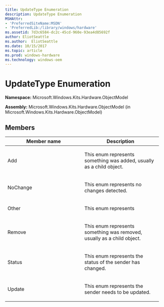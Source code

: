 ```yaml
---
title: UpdateType Enumeration
description: UpdateType Enumeration
MSHAttr:
- 'PreferredSiteName:MSDN'
- 'PreferredLib:/library/windows/hardware'
ms.assetid: 7d3c6584-dc2c-45cd-960e-93ea4d85692f
author: EliotSeattle
ms.author:  EliotSeattle
ms.date: 10/15/2017
ms.topic: article
ms.prod: windows-hardware
ms.technology: windows-oem
---
```


# UpdateType Enumeration


**Namespace:** Microsoft.Windows.Kits.Hardware.ObjectModel

**Assembly:** Microsoft.Windows.Kits.Hardware.ObjectModel (in Microsoft.Windows.Kits.Hardware.ObjectModel)

## <span id="Members"></span><span id="members"></span><span id="MEMBERS"></span>Members


<table>
<colgroup>
<col width="50%" />
<col width="50%" />
</colgroup>
<thead>
<tr class="header">
<th>Member name</th>
<th>Description</th>
</tr>
</thead>
<tbody>
<tr class="odd">
<td><p>Add</p></td>
<td><p>This enum represents something was added, usually as a child object.</p></td>
</tr>
<tr class="even">
<td><p>NoChange</p></td>
<td><p>This enum represents no changes detected.</p></td>
</tr>
<tr class="odd">
<td><p>Other</p></td>
<td><p>This enum represents</p></td>
</tr>
<tr class="even">
<td><p>Remove</p></td>
<td><p>This enum represents something was removed, usually as a child object.</p></td>
</tr>
<tr class="odd">
<td><p>Status</p></td>
<td><p>This enum represents the status of the sender has changed.</p></td>
</tr>
<tr class="even">
<td><p>Update</p></td>
<td><p>This enum represents the sender needs to be updated.</p></td>
</tr>
</tbody>
</table>

 

 

 






